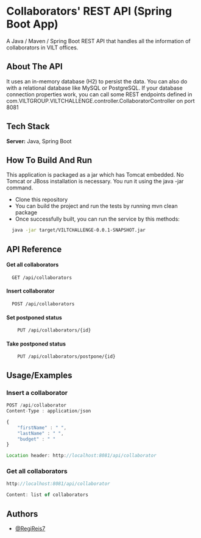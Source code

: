 
# Collaborators' REST API (Spring Boot App)

A Java / Maven / Spring Boot REST API that handles all the information of collaborators in VILT offices.
## About The API

 It uses an in-memory database (H2) to persist the data. You can also do with a relational database like MySQL or PostgreSQL. If your database connection properties work, you can call some REST endpoints defined in com.VILTGROUP.VILTCHALLENGE.controller.CollaboratorController on port 8081  
## Tech Stack

**Server:** Java, Spring Boot

  
## How To Build And Run

This application is packaged as a jar which has Tomcat embedded. No Tomcat or JBoss installation is necessary. You run it using the java -jar command.

- Clone this repository
- You can build the project and run the tests by running mvn clean package
- Once successfully built, you can run the service by this methods:
```bash
  java -jar target/VILTCHALLENGE-0.0.1-SNAPSHOT.jar
```
    
## API Reference

#### Get all collaborators

```http
  GET /api/collaborators
```

#### Insert collaborator

```http
  POST /api/collaborators
```

#### Set postponed status

```http
    PUT /api/collaborators/{id}
```

#### Take postponed status

```http
    PUT /api/collaborators/postpone/{id}
```

  
## Usage/Examples
### Insert a collaborator
```javascript
POST /api/collaborator
Content-Type : application/json

{
    "firstName" : " ",
    "lastName" : " ",
    "budget" : " "
}

Location header: http://localhost:8081/api/collaborator
```

### Get all collaborators

```javascript
http://localhost:8081/api/collaborator

Content: list of collaborators
```

  
## Authors

- [@RegiReis7](https://github.com/RegiReis7)

  